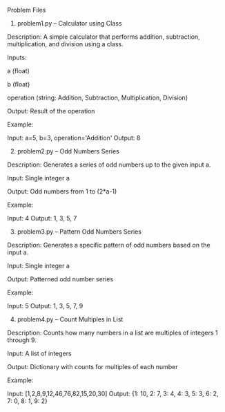 Problem Files
1. problem1.py – Calculator using Class

Description: A simple calculator that performs addition, subtraction, multiplication, and division using a class.

Inputs:

a (float)

b (float)

operation (string: Addition, Subtraction, Multiplication, Division)

Output: Result of the operation

Example:

Input: a=5, b=3, operation='Addition'
Output: 8

2. problem2.py – Odd Numbers Series

Description: Generates a series of odd numbers up to the given input a.

Input: Single integer a

Output: Odd numbers from 1 to (2*a-1)

Example:

Input: 4
Output: 1, 3, 5, 7

3. problem3.py – Pattern Odd Numbers Series

Description: Generates a specific pattern of odd numbers based on the input a.

Input: Single integer a

Output: Patterned odd number series

Example:

Input: 5
Output: 1, 3, 5, 7, 9

4. problem4.py – Count Multiples in List

Description: Counts how many numbers in a list are multiples of integers 1 through 9.

Input: A list of integers

Output: Dictionary with counts for multiples of each number

Example:

Input: [1,2,8,9,12,46,76,82,15,20,30]
Output: {1: 10, 2: 7, 3: 4, 4: 3, 5: 3, 6: 2, 7: 0, 8: 1, 9: 2}
